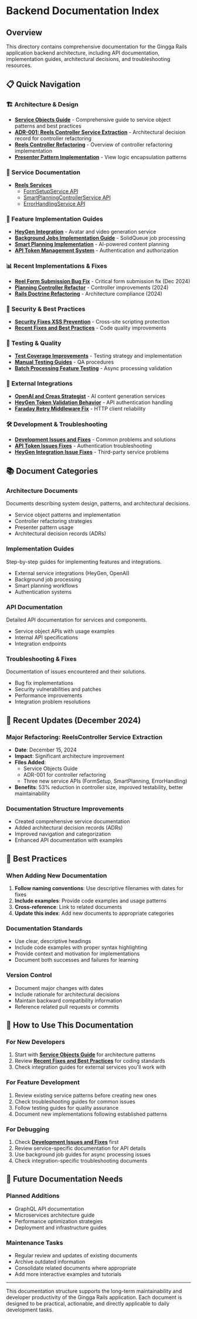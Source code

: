 # Backend Documentation Index

## Overview

This directory contains comprehensive documentation for the Gingga Rails application backend architecture, including API documentation, implementation guides, architectural decisions, and troubleshooting resources.

## 📋 Quick Navigation

### 🏗️ Architecture & Design
- **[Service Objects Guide](./service_objects_guide.md)** - Comprehensive guide to service object patterns and best practices
- **[ADR-001: Reels Controller Service Extraction](./adr_001_reels_controller_service_extraction.md)** - Architectural decision record for controller refactoring
- **[Reels Controller Refactoring](./reels_controller_refactoring.md)** - Overview of controller refactoring implementation
- **[Presenter Pattern Implementation](./presenter_pattern_implementation.md)** - View logic encapsulation patterns

### 🔧 Service Documentation
- **[Reels Services](./services/)**
  - [FormSetupService API](./services/reels_form_setup_service.md)
  - [SmartPlanningControllerService API](./services/reels_smart_planning_controller_service.md)
  - [ErrorHandlingService API](./services/reels_error_handling_service.md)

### 🚀 Feature Implementation Guides
- **[HeyGen Integration](./heygen_integration.md)** - Avatar and video generation service
- **[Background Jobs Implementation Guide](./background_jobs_implementation_guide.md)** - SolidQueue job processing
- **[Smart Planning Implementation](./smart_planning_implementation_guide.md)** - AI-powered content planning
- **[API Token Management System](./api_token_management_system.md)** - Authentication and authorization

### 📊 Recent Implementations & Fixes
- **[Reel Form Submission Bug Fix](./reel_form_submission_bug_fix_20250915.md)** - Critical form submission fix (Dec 2024)
- **[Planning Controller Refactor](./planning_controller_refactor_2025.md)** - Controller improvements (2024)
- **[Rails Doctrine Refactoring](./rails_doctrine_refactoring_2025.md)** - Architecture compliance (2024)

### 🔐 Security & Best Practices
- **[Security Fixes XSS Prevention](./security_fixes_xss_prevention.md)** - Cross-site scripting protection
- **[Recent Fixes and Best Practices](./recent_fixes_and_best_practices_2025.md)** - Code quality improvements

### 🧪 Testing & Quality
- **[Test Coverage Improvements](./test_coverage_improvements.md)** - Testing strategy and implementation
- **[Manual Testing Guides](./manual_testing_noctua_voxa_services.md)** - QA procedures
- **[Batch Processing Feature Testing](./batch_processing_feature_testing_guide.md)** - Async processing validation

### 🔌 External Integrations
- **[OpenAI and Creas Strategist](./openai_and_creas_strategist.md)** - AI content generation services
- **[HeyGen Token Validation Behavior](./heygen_token_validation_behavior.md)** - API authentication handling
- **[Faraday Retry Middleware Fix](./faraday_retry_middleware_fix_2025_01.md)** - HTTP client reliability

### 🛠️ Development & Troubleshooting
- **[Development Issues and Fixes](./development_issues_and_fixes.md)** - Common problems and solutions
- **[API Token Issues Fixes](./api_token_issues_fixes.md)** - Authentication troubleshooting
- **[HeyGen Integration Issue Fixes](./heygen_integration_issue_fixes.md)** - Third-party service problems

## 📚 Document Categories

### Architecture Documents
Documents describing system design, patterns, and architectural decisions.
- Service object patterns and implementation
- Controller refactoring strategies
- Presenter pattern usage
- Architectural decision records (ADRs)

### Implementation Guides
Step-by-step guides for implementing features and integrations.
- External service integrations (HeyGen, OpenAI)
- Background job processing
- Smart planning workflows
- Authentication systems

### API Documentation
Detailed API documentation for services and components.
- Service object APIs with usage examples
- Internal API specifications
- Integration endpoints

### Troubleshooting & Fixes
Documentation of issues encountered and their solutions.
- Bug fix implementations
- Security vulnerabilities and patches
- Performance improvements
- Integration problem resolutions

## 🔄 Recent Updates (December 2024)

### Major Refactoring: ReelsController Service Extraction
- **Date**: December 15, 2024
- **Impact**: Significant architecture improvement
- **Files Added**:
  - Service Objects Guide
  - ADR-001 for controller refactoring
  - Three new service APIs (FormSetup, SmartPlanning, ErrorHandling)
- **Benefits**: 53% reduction in controller size, improved testability, better maintainability

### Documentation Structure Improvements
- Created comprehensive service documentation
- Added architectural decision records (ADRs)
- Improved navigation and categorization
- Enhanced API documentation with examples

## 🎯 Best Practices

### When Adding New Documentation
1. **Follow naming conventions**: Use descriptive filenames with dates for fixes
2. **Include examples**: Provide code examples and usage patterns
3. **Cross-reference**: Link to related documents
4. **Update this index**: Add new documents to appropriate categories

### Documentation Standards
- Use clear, descriptive headings
- Include code examples with proper syntax highlighting
- Provide context and motivation for implementations
- Document both successes and failures for learning

### Version Control
- Document major changes with dates
- Include rationale for architectural decisions
- Maintain backward compatibility information
- Reference related pull requests or commits

## 📖 How to Use This Documentation

### For New Developers
1. Start with **[Service Objects Guide](./service_objects_guide.md)** for architecture patterns
2. Review **[Recent Fixes and Best Practices](./recent_fixes_and_best_practices_2025.md)** for coding standards
3. Check integration guides for external services you'll work with

### For Feature Development
1. Review existing service patterns before creating new ones
2. Check troubleshooting guides for common issues
3. Follow testing guides for quality assurance
4. Document new implementations following established patterns

### For Debugging
1. Check **[Development Issues and Fixes](./development_issues_and_fixes.md)** first
2. Review service-specific documentation for API details
3. Use background job guides for async processing issues
4. Check integration-specific troubleshooting documents

## 🚀 Future Documentation Needs

### Planned Additions
- GraphQL API documentation
- Microservices architecture guide
- Performance optimization strategies
- Deployment and infrastructure guides

### Maintenance Tasks
- Regular review and updates of existing documents
- Archive outdated information
- Consolidate related documents where appropriate
- Add more interactive examples and tutorials

---

This documentation structure supports the long-term maintainability and developer productivity of the Gingga Rails application. Each document is designed to be practical, actionable, and directly applicable to daily development tasks.